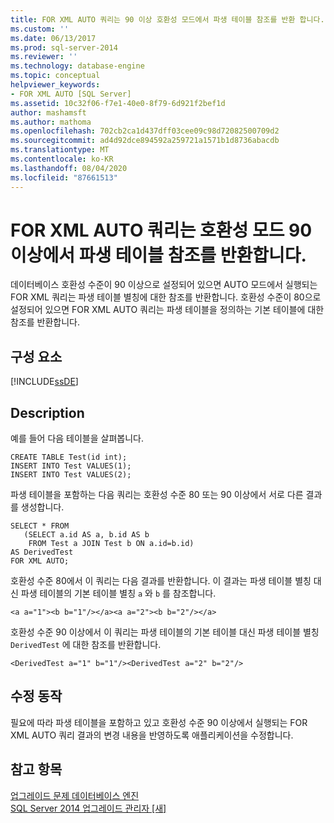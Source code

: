 ```yaml
---
title: FOR XML AUTO 쿼리는 90 이상 호환성 모드에서 파생 테이블 참조를 반환 합니다. | Microsoft Docs
ms.custom: ''
ms.date: 06/13/2017
ms.prod: sql-server-2014
ms.reviewer: ''
ms.technology: database-engine
ms.topic: conceptual
helpviewer_keywords:
- FOR XML AUTO [SQL Server]
ms.assetid: 10c32f06-f7e1-40e0-8f79-6d921f2bef1d
author: mashamsft
ms.author: mathoma
ms.openlocfilehash: 702cb2ca1d437dff03cee09c98d72082500709d2
ms.sourcegitcommit: ad4d92dce894592a259721a1571b1d8736abacdb
ms.translationtype: MT
ms.contentlocale: ko-KR
ms.lasthandoff: 08/04/2020
ms.locfileid: "87661513"
---
```

# <a name="for-xml-auto-queries-return-derived-table-references-in-90-or-later-compatibility-modes"></a>FOR XML AUTO 쿼리는 호환성 모드 90 이상에서 파생 테이블 참조를 반환합니다.
  데이터베이스 호환성 수준이 90 이상으로 설정되어 있으면 AUTO 모드에서 실행되는 FOR XML 쿼리는 파생 테이블 별칭에 대한 참조를 반환합니다. 호환성 수준이 80으로 설정되어 있으면 FOR XML AUTO 쿼리는 파생 테이블을 정의하는 기본 테이블에 대한 참조를 반환합니다.  
  
## <a name="component"></a>구성 요소  
 [!INCLUDE[ssDE](../../includes/ssde-md.md)]  
  
## <a name="description"></a>Description  
 예를 들어 다음 테이블을 살펴봅니다.  
  
```  
CREATE TABLE Test(id int);  
INSERT INTO Test VALUES(1);  
INSERT INTO Test VALUES(2);  
```  
  
 파생 테이블을 포함하는 다음 쿼리는 호환성 수준 80 또는 90 이상에서 서로 다른 결과를 생성합니다.  
  
```  
SELECT * FROM   
   (SELECT a.id AS a, b.id AS b   
    FROM Test a JOIN Test b ON a.id=b.id)  
AS DerivedTest   
FOR XML AUTO;  
```  
  
 호환성 수준 80에서 이 쿼리는 다음 결과를 반환합니다. 이 결과는 파생 테이블 별칭 대신 파생 테이블의 기본 테이블 별칭 `a` 와 `b` 를 참조합니다.  
  
```  
<a a="1"><b b="1"/></a><a a="2"><b b="2"/></a>  
```  
  
 호환성 수준 90 이상에서 이 쿼리는 파생 테이블의 기본 테이블 대신 파생 테이블 별칭 `DerivedTest` 에 대한 참조를 반환합니다.  
  
```  
<DerivedTest a="1" b="1"/><DerivedTest a="2" b="2"/>  
```  
  
## <a name="corrective-action"></a>수정 동작  
 필요에 따라 파생 테이블을 포함하고 있고 호환성 수준 90 이상에서 실행되는 FOR XML AUTO 쿼리 결과의 변경 내용을 반영하도록 애플리케이션을 수정합니다.  
  
## <a name="see-also"></a>참고 항목  
 [업그레이드 문제 데이터베이스 엔진](../../../2014/sql-server/install/database-engine-upgrade-issues.md)   
 [SQL Server 2014 업그레이드 관리자 &#91;새&#93;](sql-server-2014-upgrade-advisor.md)  
  
  
